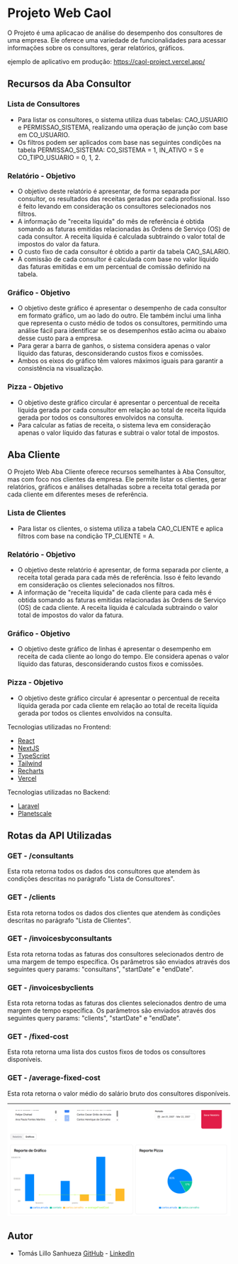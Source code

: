 
# Projeto Web Caol

O Projeto é uma aplicacao de análise do desempenho dos consultores de uma empresa. Ele oferece uma variedade de funcionalidades para acessar informações sobre os consultores, gerar relatórios, gráficos.

  ejemplo de aplicativo em produção: https://caol-project.vercel.app/  

## Recursos da Aba Consultor

### Lista de Consultores

- Para listar os consultores, o sistema utiliza duas tabelas: CAO_USUARIO e PERMISSAO_SISTEMA, realizando uma operação de junção com base em CO_USUARIO.
- Os filtros podem ser aplicados com base nas seguintes condições na tabela PERMISSAO_SISTEMA: CO_SISTEMA = 1, IN_ATIVO = S e CO_TIPO_USUARIO = 0, 1, 2.

### Relatório - Objetivo
- O objetivo deste relatório é apresentar, de forma separada por consultor, os resultados das receitas geradas por cada profissional. Isso é feito levando em consideração os consultores selecionados nos filtros.
- A informação de "receita líquida" do mês de referência é obtida somando as faturas emitidas relacionadas às Ordens de Serviço (OS) de cada consultor. A receita líquida é calculada subtraindo o valor total de impostos do valor da fatura.
- O custo fixo de cada consultor é obtido a partir da tabela CAO_SALARIO.
- A comissão de cada consultor é calculada com base no valor líquido das faturas emitidas e em um percentual de comissão definido na tabela.

### Gráfico - Objetivo

- O objetivo deste gráfico é apresentar o desempenho de cada consultor em formato gráfico, um ao lado do outro. Ele também inclui uma linha que representa o custo médio de todos os consultores, permitindo uma análise fácil para identificar se os desempenhos estão acima ou abaixo desse custo para a empresa.
- Para gerar a barra de ganhos, o sistema considera apenas o valor líquido das faturas, desconsiderando custos fixos e comissões.
- Ambos os eixos do gráfico têm valores máximos iguais para garantir a consistência na visualização.

### Pizza - Objetivo

- O objetivo deste gráfico circular é apresentar o percentual de receita líquida gerada por cada consultor em relação ao total de receita líquida gerada por todos os consultores envolvidos na consulta.
- Para calcular as fatias de receita, o sistema leva em consideração apenas o valor líquido das faturas e subtrai o valor total de impostos.

## Aba Cliente

O Projeto Web Aba Cliente oferece recursos semelhantes à Aba Consultor, mas com foco nos clientes da empresa. Ele permite listar os clientes, gerar relatórios, gráficos e análises detalhadas sobre a receita total gerada por cada cliente em diferentes meses de referência.

### Lista de Clientes

- Para listar os clientes, o sistema utiliza a tabela CAO_CLIENTE e aplica filtros com base na condição TP_CLIENTE = A.

### Relatório - Objetivo

- O objetivo deste relatório é apresentar, de forma separada por cliente, a receita total gerada para cada mês de referência. Isso é feito levando em consideração os clientes selecionados nos filtros.
- A informação de "receita líquida" de cada cliente para cada mês é obtida somando as faturas emitidas relacionadas às Ordens de Serviço (OS) de cada cliente. A receita líquida é calculada subtraindo o valor total de impostos do valor da fatura.

### Gráfico - Objetivo

- O objetivo deste gráfico de linhas é apresentar o desempenho em receita de cada cliente ao longo do tempo. Ele considera apenas o valor líquido das faturas, desconsiderando custos fixos e comissões.

### Pizza - Objetivo

- O objetivo deste gráfico circular é apresentar o percentual de receita líquida gerada por cada cliente em relação ao total de receita líquida gerada por todos os clientes envolvidos na consulta.




Tecnologias utilizadas no Frontend:
- [React](https://pt-br.react.dev/) 
- [NextJS](https://nextjs.org/)
- [TypeScript](https://www.typescriptlang.org/)
- [Tailwind](https://tailwindcss.com/)
- [Recharts](https://recharts.org/)
- [Vercel](https://vercel.com/)


Tecnologias utilizadas no Backend:
- [Laravel](https://laravel.com/)
- [Planetscale](https://planetscale.com/)

## Rotas da API Utilizadas

### GET - /consultants
Esta rota retorna todos os dados dos consultores que atendem às condições descritas no parágrafo "Lista de Consultores".

### GET - /clients
Esta rota retorna todos os dados dos clientes que atendem às condições descritas no parágrafo "Lista de Clientes".

### GET - /invoicesbyconsultants
Esta rota retorna todas as faturas dos consultores selecionados dentro de uma margem de tempo específica. Os parâmetros são enviados através dos seguintes query params: "consultans", "startDate" e "endDate".

### GET - /invoicesbyclients
Esta rota retorna todas as faturas dos clientes selecionados dentro de uma margem de tempo específica. Os parâmetros são enviados através dos seguintes query params: "clients", "startDate" e "endDate".

### GET - /fixed-cost
Esta rota retorna uma lista dos custos fixos de todos os consultores disponíveis.

### GET - /average-fixed-cost
Esta rota retorna o valor médio do salário bruto dos consultores disponíveis.





---

![example](example.png)

## Autor
- Tomás Lillo Sanhueza [GitHub](https://github.com/TommiL90) - [LinkedIn](https://www.linkedin.com/in/tomasbenjamin/)
